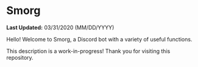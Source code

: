 # Smorg
**Last Updated:** 03/31/2020 (MM/DD/YYYY)

Hello! Welcome to Smorg, a Discord bot with a variety of useful functions.

This description is a work-in-progress! Thank you for visiting this repository.